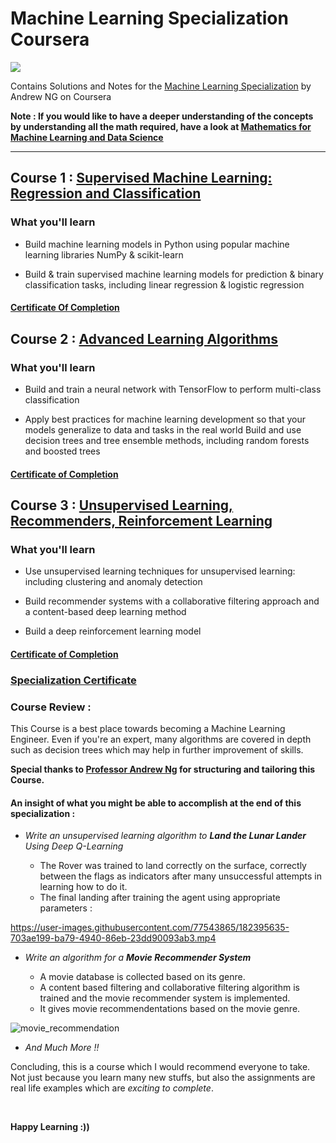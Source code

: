 # Machine Learning Specialization Coursera

![](/resources/title-head.png)

Contains Solutions and Notes for the [Machine Learning Specialization](https://www.coursera.org/specializations/machine-learning-introduction/?utm_medium=coursera&utm_source=home-page&utm_campaign=mlslaunch2022IN) by Andrew NG on Coursera 

**Note : If you would like to have a deeper understanding of the concepts by understanding all the math required, have a look at [Mathematics for Machine Learning and Data Science](https://github.com/greyhatguy007/Mathematics-for-Machine-Learning-and-Data-Science-Specialization-Coursera)**

<hr/>

## Course 1 : [Supervised Machine Learning: Regression and Classification ](https://www.coursera.org/learn/machine-learning?specialization=machine-learning-introduction)

### What you'll learn

- Build machine learning models in Python using popular machine learning libraries NumPy & scikit-learn

- Build & train supervised machine learning models for prediction & binary classification tasks, including linear regression & logistic regression
    
#### [Certificate Of Completion](https://www.coursera.org/account/accomplishments/verify/5JHGE54R66HQ)


## Course 2 : [Advanced Learning Algorithms](https://www.coursera.org/learn/advanced-learning-algorithms?specialization=machine-learning-introduction)

### What you'll learn

- Build and train a neural network with TensorFlow to perform multi-class classification

- Apply best practices for machine learning development so that your models generalize to data and tasks in the real world
 Build and use decision trees and tree ensemble methods, including random forests and boosted trees


#### [Certificate of Completion](https://www.coursera.org/account/accomplishments/verify/CNCKB2L9M5KQ)        


## Course 3 : [Unsupervised Learning, Recommenders, Reinforcement Learning](https://www.coursera.org/learn/unsupervised-learning-recommenders-reinforcement-learning?specialization=machine-learning-introduction)


### What you'll learn

- Use unsupervised learning techniques for unsupervised learning: including clustering and anomaly detection

- Build recommender systems with a collaborative filtering approach and a content-based deep learning method

- Build a deep reinforcement learning model
    
#### [Certificate of Completion](https://www.coursera.org/account/accomplishments/verify/MGTY7TNESDQF)


### [Specialization Certificate](https://www.coursera.org/account/accomplishments/specialization/ALRBST3F52B7)


### Course Review :

This Course is a best place towards becoming a Machine Learning Engineer. Even if you're an expert, many algorithms are covered in depth such as decision trees which may help in further improvement of skills.

**Special thanks to [Professor Andrew Ng](https://www.andrewng.org/) for structuring and tailoring this Course.**


#### An insight of what you might be able to accomplish at the end of this specialization :

* <i>Write an unsupervised learning algorithm to **Land the Lunar Lander** Using Deep Q-Learning</i>

    - The Rover was trained to land correctly on the surface, correctly between the flags as indicators after many unsuccessful attempts in learning how to do it.
    - The final landing after training the agent using appropriate parameters : 

https://user-images.githubusercontent.com/77543865/182395635-703ae199-ba79-4940-86eb-23dd90093ab3.mp4

* <i>Write an algorithm for a **Movie Recommender System**</i>
    
    - A movie database is collected based on its genre.
    - A content based filtering and collaborative filtering algorithm is trained and the movie recommender system is implemented.
    - It gives movie recommendentations based on the movie genre.

![movie_recommendation](https://user-images.githubusercontent.com/77543865/182398093-c7387754-34a9-4044-b842-0085060c3525.png)

* <i> And Much More !! </i>


Concluding, this is a course which I would recommend everyone to take. Not just because you learn many new stuffs, but also the assignments are real life examples which are *exciting to complete*. 

<br/>

**Happy Learning :))**


 
 
